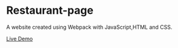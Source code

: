 # Restaurant-page

A website created using Webpack with JavaScript,HTML and CSS.

[Live Demo](https://pedrorub1.github.io/Restaurant-page/)
 
